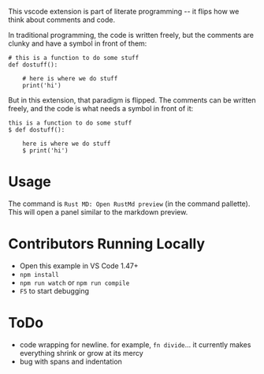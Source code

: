 This vscode extension is part of literate programming -- it
flips how we think about comments and code.

In traditional
programming, the code is written freely, but the comments are
clunky and have a symbol
in front of them:

```
# this is a function to do some stuff
def dostuff():

    # here is where we do stuff
    print('hi')
```

But in this extension, that paradigm is flipped.  The
comments can be written freely, and the code is what needs a symbol
in front of it:

```
this is a function to do some stuff
$ def dostuff():

    here is where we do stuff
    $ print('hi')
```


# Usage

The command is `Rust MD: Open RustMd preview` (in
the command pallette).  This will open a panel similar
to the markdown preview. 

# Contributors Running Locally

- Open this example in VS Code 1.47+
- `npm install`
- `npm run watch` or `npm run compile`
- `F5` to start debugging


# ToDo

- code wrapping for newline. for example, `fn divide`...
  it currently makes everything shrink or grow at its mercy
- bug with spans and indentation
